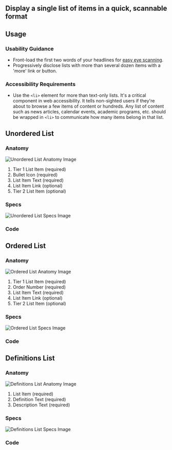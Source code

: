 ## Display a single list of items in a quick, scannable format

## **Usage**

### **Usability Guidance**

* Front-load the first two words of your headlines for [easy eye scanning](https://www.nngroup.com/articles/first-2-words-a-signal-for-scanning/).
* Progressively disclose lists with more than several dozen items with a 'more' link or button.

### **Accessibility Requirements**

* Use the `<li>` element for more than text-only lists. It's a critical component in web accessibility. It tells non-sighted users if they're about to browse a few items of content or hundreds. Any list of content such as news articles, calendar events, academic programs, etc. should be wrapped in `<li>` to communicate how many items belong in that list.

## **Unordered List**

### **Anatomy**

<img class="doc-images" title="Unordered List Anatomy Image" src="/build/docs/img/Lists/Unordered_List/unorderedlist-anatomy.jpg"/>

1. Tier 1 List Item (required)
2. Bullet Icon (required)
3. List Item Text (required)
4. List Item Link (optional)
5. Tier 2 List Item (optional)


### **Specs**

<img class="doc-images" title="Unordered List Specs Image" src="/build/docs/img/Lists/Unordered_List/unorderedlist-specs.jpg"/>

### **Code**

<!--Unordered List code here, if applicable-->

## **Ordered List**

### **Anatomy**

<img class="doc-images" title="Ordered List Anatomy Image" src="/build/docs/img/Lists/Ordered_List/orderedlist-anatomy.jpg"/>

1. Tier 1 List Item (required)
2. Order Number (required)
3. List Item Text (required)
4. List Item Link (optional)
5. Tier 2 List Item (optional)  

### **Specs**

<img class="doc-images" title="Ordered List Specs Image" src="/build/docs/img/Lists/Ordered_List/orderedlist-specs.jpg"/>

### **Code**

<!--Ordered List code here, if applicable-->

## **Definitions List**

### **Anatomy**

<img class="doc-images" title="Definitions List Anatomy Image" src="/build/docs/img/Lists/Definitions_List/definitionslist-anatomy.jpg"/>

1. List Item (required)
2. Definition Text (required)
3. Description Text (required)


### **Specs**

<img class="doc-images" title="Definitions List Specs Image" src="/build/docs/img/Lists/Definitions_List/definitionslist-specs.jpg"/>

### **Code**

<!--Definitions List code here, if applicable-->
